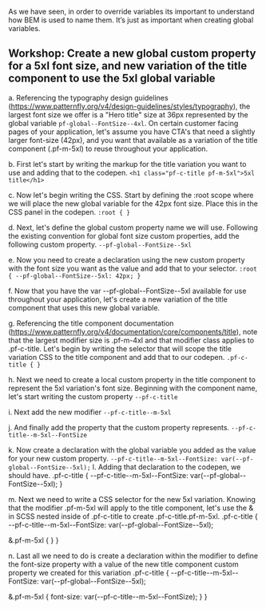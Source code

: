 As we have seen, in order to override variables its important to understand how BEM is used to name them. It’s just as important when creating global variables.

## Workshop: Create a new global custom property for a 5xl font size, and new variation of the title component to use the 5xl global variable

a. Referencing the typography design guidelines (https://www.patternfly.org/v4/design-guidelines/styles/typography), the largest font size we offer is a "Hero title" size at 36px represented by the global variable `pf-global--FontSize--4xl`. On certain customer facing pages of your application, let's assume you have CTA's that need a slightly larger font-size (42px), and you want that available as a variation of the title component (.pf-m-5xl) to reuse throughout your application.

b. First let's start by writing the markup for the title variation you want to use and adding that to the codepen.
`<h1 class="pf-c-title pf-m-5xl">5xl title</h1>`

c. Now let's begin writing the CSS. Start by defining the :root scope where we will place the new global variable for the 42px font size. Place this in the CSS panel in the codepen.
`:root {
}`

d. Next, let's define the global custom property name we will use. Following the existing convention for global font size custom properties, add the following custom property.
`--pf-global--FontSize--5xl`

e. Now you need to create a declaration using the new custom property with the font size you want as the value and add that to your selector.
`:root {
   --pf-global--FontSize--5xl: 42px;
}`

f. Now that you have the var --pf-global--FontSize--5xl available for use throughout your application, let's create a new variation of the title component that uses this new global variable.

g. Referencing the title component documentation (https://www.patternfly.org/v4/documentation/core/components/title), note that the largest modifier size is .pf-m-4xl and that modifier class applies to .pf-c-title. Let's begin by writing the selector that will scope the title variation CSS to the title component and add that to our codepen.
`.pf-c-title {
}`

h. Next we need to create a local custom property in the title component to represent the 5xl variation's font size. Beginning with the component name, let's start writing the custom property
`--pf-c-title`

i. Next add the new modifier
`--pf-c-title--m-5xl`

j. And finally add the property that the custom property represents.
`--pf-c-title--m-5xl--FontSize`

k. Now create a declaration with the global variable you added as the value for your new custom property.
`--pf-c-title--m-5xl--FontSize: var(--pf-global--FontSize--5xl);`
l. Adding that declaration to the codepen, we should have.
.pf-c-title {
  --pf-c-title--m-5xl--FontSize: var(--pf-global--FontSize--5xl);
}

m. Next we need to write a CSS selector for the new 5xl variation. Knowing that the modifier .pf-m-5xl will apply to the title component, let's use the & in SCSS nested inside of .pf-c-title to create .pf-c-title.pf-m-5xl.
.pf-c-title {
  --pf-c-title--m-5xl--FontSize: var(--pf-global--FontSize--5xl);

  &.pf-m-5xl {
  }
}

n. Last all we need to do is create a declaration within the modifier to define the font-size property with a value of the new title component custom property we created for this variation
.pf-c-title {
  --pf-c-title--m-5xl--FontSize: var(--pf-global--FontSize--5xl);
  
  &.pf-m-5xl {
    font-size: var(--pf-c-title--m-5xl--FontSize);
  }
}
